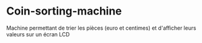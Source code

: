 # Coin-sorting-machine
Machine permettant de trier les pièces (euro et centimes) et d'afficher leurs valeurs sur un écran LCD
